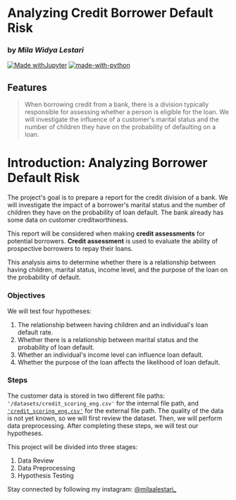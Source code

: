 # Analyzing Credit Borrower Default Risk
### by _Mila Widya Lestari_

[![Made withJupyter](https://img.shields.io/badge/Made%20with-Jupyter-orange?style=for-the-badge&logo=Jupyter)](https://jupyter.org/try)
[![made-with-python](https://img.shields.io/badge/Made%20with-Python-1f425f.svg)](https://www.python.org/)

## Features
> When borrowing credit from a bank,
> there is a division typically responsible for assessing whether a person is eligible for the loan.
> We will investigate the influence of a customer's marital status and the number of children they have on the probability of defaulting on a loan.

# Introduction: Analyzing Borrower Default Risk <a id='intro'></a>

The project's goal is to prepare a report for the credit division of a bank. We will investigate the impact of a borrower's marital status and the number of children they have on the probability of loan default. The bank already has some data on customer creditworthiness.

This report will be considered when making **credit assessments** for potential borrowers. **Credit assessment** is used to evaluate the ability of prospective borrowers to repay their loans.

This analysis aims to determine whether there is a relationship between having children, marital status, income level, and the purpose of the loan on the probability of default.

### Objectives

We will test four hypotheses:

1. The relationship between having children and an individual's loan default rate.
2. Whether there is a relationship between marital status and the probability of loan default.
3. Whether an individual's income level can influence loan default.
4. Whether the purpose of the loan affects the likelihood of loan default.

### Steps

The customer data is stored in two different file paths: `'/datasets/credit_scoring_eng.csv'` for the internal file path, and [`'credit_scoring_eng.csv'`](https://raw.githubusercontent.com/milawidyalestari/data-analyst-ml-project/project2-borrower-default-risk/credit_scoring_eng.csv) for the external file path. The quality of the data is not yet known, so we will first review the dataset. Then, we will perform data preprocessing. After completing these steps, we will test our hypotheses.


This project will be divided into three stages:
1. Data Review
2. Data Preprocessing
3. Hypothesis Testing

Stay connected by following my instagram: [@milaalestari_](https://www.instagram.com/milaalestari_/)
